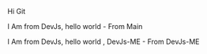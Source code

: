 Hi Git

I Am from DevJs, hello world - From Main 

I Am from DevJs, hello world  , DevJs-ME - From DevJs-ME